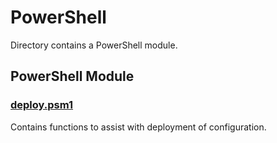 # PowerShell
Directory contains a PowerShell module.

## PowerShell Module

### [deploy.psm1](deploy.psm1)
Contains functions to assist with deployment of configuration.
